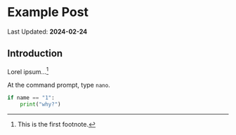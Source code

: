 # Example Post

Last Updated: **2024-02-24**

## Introduction

Lorel ipsum...[^1]

At the command prompt, type `nano`.

```python
if name == "1":
    print("why?")
```

[^1]: This is the first footnote.
